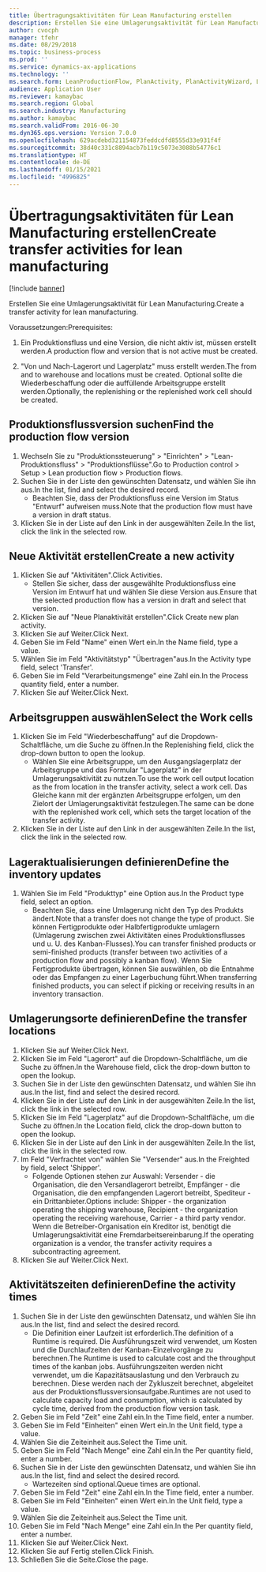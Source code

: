 ```yaml
---
title: Übertragungsaktivitäten für Lean Manufacturing erstellen
description: Erstellen Sie eine Umlagerungsaktivität für Lean Manufacturing.
author: cvocph
manager: tfehr
ms.date: 08/29/2018
ms.topic: business-process
ms.prod: ''
ms.service: dynamics-ax-applications
ms.technology: ''
ms.search.form: LeanProductionFlow, PlanActivity, PlanActivityWizard, LeanWorkCellLookup, InventLocationIdLookup
audience: Application User
ms.reviewer: kamaybac
ms.search.region: Global
ms.search.industry: Manufacturing
ms.author: kamaybac
ms.search.validFrom: 2016-06-30
ms.dyn365.ops.version: Version 7.0.0
ms.openlocfilehash: 629acdebd321154873feddcdfd8555d33e931f4f
ms.sourcegitcommit: 38d40c331c8894acb7b119c5073e3088b54776c1
ms.translationtype: HT
ms.contentlocale: de-DE
ms.lasthandoff: 01/15/2021
ms.locfileid: "4996825"
---
```

# <a name="create-transfer-activities-for-lean-manufacturing"></a><span data-ttu-id="93527-103">Übertragungsaktivitäten für Lean Manufacturing erstellen</span><span class="sxs-lookup"><span data-stu-id="93527-103">Create transfer activities for lean manufacturing</span></span>

[!include [banner](../../includes/banner.md)]

<span data-ttu-id="93527-104">Erstellen Sie eine Umlagerungsaktivität für Lean Manufacturing.</span><span class="sxs-lookup"><span data-stu-id="93527-104">Create a transfer activity for lean manufacturing.</span></span> 

<span data-ttu-id="93527-105">Voraussetzungen:</span><span class="sxs-lookup"><span data-stu-id="93527-105">Prerequisites:</span></span> 

1. <span data-ttu-id="93527-106">Ein Produktionsfluss und eine Version, die nicht aktiv ist, müssen erstellt werden.</span><span class="sxs-lookup"><span data-stu-id="93527-106">A production flow and version that is not active must be created.</span></span>

2. <span data-ttu-id="93527-107">"Von und Nach-Lagerort und Lagerplatz" muss erstellt werden.</span><span class="sxs-lookup"><span data-stu-id="93527-107">The from and to warehouse and locations must be created.</span></span> <span data-ttu-id="93527-108">Optional sollte die Wiederbeschaffung oder die auffüllende Arbeitsgruppe erstellt werden.</span><span class="sxs-lookup"><span data-stu-id="93527-108">Optionally, the replenishing or the replenished work cell should be created.</span></span>


## <a name="find-the-production-flow-version"></a><span data-ttu-id="93527-109">Produktionsflussversion suchen</span><span class="sxs-lookup"><span data-stu-id="93527-109">Find the production flow version</span></span>
1. <span data-ttu-id="93527-110">Wechseln Sie zu "Produktionssteuerung" > "Einrichten" > "Lean-Produktionsfluss" > "Produktionsflüsse".</span><span class="sxs-lookup"><span data-stu-id="93527-110">Go to Production control > Setup > Lean production flow > Production flows.</span></span>
2. <span data-ttu-id="93527-111">Suchen Sie in der Liste den gewünschten Datensatz, und wählen Sie ihn aus.</span><span class="sxs-lookup"><span data-stu-id="93527-111">In the list, find and select the desired record.</span></span>
    * <span data-ttu-id="93527-112">Beachten Sie, dass der Produktionsfluss eine Version im Status "Entwurf" aufweisen muss.</span><span class="sxs-lookup"><span data-stu-id="93527-112">Note that the production flow must have a version in draft status.</span></span>  
3. <span data-ttu-id="93527-113">Klicken Sie in der Liste auf den Link in der ausgewählten Zeile.</span><span class="sxs-lookup"><span data-stu-id="93527-113">In the list, click the link in the selected row.</span></span>

## <a name="create-a-new-activity"></a><span data-ttu-id="93527-114">Neue Aktivität erstellen</span><span class="sxs-lookup"><span data-stu-id="93527-114">Create a new activity</span></span>
1. <span data-ttu-id="93527-115">Klicken Sie auf "Aktivitäten".</span><span class="sxs-lookup"><span data-stu-id="93527-115">Click Activities.</span></span>
    * <span data-ttu-id="93527-116">Stellen Sie sicher, dass der ausgewählte Produktionsfluss eine Version im Entwurf hat und wählen Sie diese Version aus.</span><span class="sxs-lookup"><span data-stu-id="93527-116">Ensure that the selected production flow has a version in draft and select that version.</span></span>  
2. <span data-ttu-id="93527-117">Klicken Sie auf "Neue Planaktivität erstellen".</span><span class="sxs-lookup"><span data-stu-id="93527-117">Click Create new plan activity.</span></span>
3. <span data-ttu-id="93527-118">Klicken Sie auf Weiter.</span><span class="sxs-lookup"><span data-stu-id="93527-118">Click Next.</span></span>
4. <span data-ttu-id="93527-119">Geben Sie im Feld "Name" einen Wert ein.</span><span class="sxs-lookup"><span data-stu-id="93527-119">In the Name field, type a value.</span></span>
5. <span data-ttu-id="93527-120">Wählen Sie im Feld "Aktivitätstyp" "Übertragen"aus.</span><span class="sxs-lookup"><span data-stu-id="93527-120">In the Activity type field, select 'Transfer'.</span></span>
6. <span data-ttu-id="93527-121">Geben Sie im Feld "Verarbeitungsmenge" eine Zahl ein.</span><span class="sxs-lookup"><span data-stu-id="93527-121">In the Process quantity field, enter a number.</span></span>
7. <span data-ttu-id="93527-122">Klicken Sie auf Weiter.</span><span class="sxs-lookup"><span data-stu-id="93527-122">Click Next.</span></span>

## <a name="select-the-work-cells"></a><span data-ttu-id="93527-123">Arbeitsgruppen auswählen</span><span class="sxs-lookup"><span data-stu-id="93527-123">Select the Work cells</span></span>
1. <span data-ttu-id="93527-124">Klicken Sie im Feld "Wiederbeschaffung" auf die Dropdown-Schaltfläche, um die Suche zu öffnen.</span><span class="sxs-lookup"><span data-stu-id="93527-124">In the Replenishing field, click the drop-down button to open the lookup.</span></span>
    * <span data-ttu-id="93527-125">Wählen Sie eine Arbeitsgruppe, um den Ausgangslagerplatz der Arbeitsgruppe und das Formular "Lagerplatz" in der Umlagerungsaktivität zu nutzen.</span><span class="sxs-lookup"><span data-stu-id="93527-125">To use the work cell output location as the from location in the transfer activity, select a work cell.</span></span> <span data-ttu-id="93527-126">Das Gleiche kann mit der ergänzten Arbeitsgruppe erfolgen, um den Zielort der Umlagerungsaktivität festzulegen.</span><span class="sxs-lookup"><span data-stu-id="93527-126">The same can be done with the replenished work cell, which sets the target location of the transfer activity.</span></span>  
2. <span data-ttu-id="93527-127">Klicken Sie in der Liste auf den Link in der ausgewählten Zeile.</span><span class="sxs-lookup"><span data-stu-id="93527-127">In the list, click the link in the selected row.</span></span>

## <a name="define-the-inventory-updates"></a><span data-ttu-id="93527-128">Lageraktualisierungen definieren</span><span class="sxs-lookup"><span data-stu-id="93527-128">Define the inventory updates</span></span>
1. <span data-ttu-id="93527-129">Wählen Sie im Feld "Produkttyp" eine Option aus.</span><span class="sxs-lookup"><span data-stu-id="93527-129">In the Product type field, select an option.</span></span>
    * <span data-ttu-id="93527-130">Beachten Sie, dass eine Umlagerung nicht den Typ des Produkts ändert.</span><span class="sxs-lookup"><span data-stu-id="93527-130">Note that a transfer does not change the type of product.</span></span> <span data-ttu-id="93527-131">Sie können Fertigprodukte oder Halbfertigprodukte umlagern (Umlagerung zwischen zwei Aktivitäten eines Produktionsflusses und u. U. des Kanban-Flusses).</span><span class="sxs-lookup"><span data-stu-id="93527-131">You can transfer finished products or semi-finished products (transfer between two activities of a production flow and possibly a kanban flow).</span></span>     <span data-ttu-id="93527-132">Wenn Sie Fertigprodukte übertragen, können Sie auswählen, ob die Entnahme oder das Empfangen zu einer Lagerbuchung führt.</span><span class="sxs-lookup"><span data-stu-id="93527-132">When transferring finished products, you can select if picking or receiving results in an inventory transaction.</span></span>  

## <a name="define-the-transfer-locations"></a><span data-ttu-id="93527-133">Umlagerungsorte definieren</span><span class="sxs-lookup"><span data-stu-id="93527-133">Define the transfer locations</span></span>
1. <span data-ttu-id="93527-134">Klicken Sie auf Weiter.</span><span class="sxs-lookup"><span data-stu-id="93527-134">Click Next.</span></span>
2. <span data-ttu-id="93527-135">Klicken Sie im Feld "Lagerort" auf die Dropdown-Schaltfläche, um die Suche zu öffnen.</span><span class="sxs-lookup"><span data-stu-id="93527-135">In the Warehouse field, click the drop-down button to open the lookup.</span></span>
3. <span data-ttu-id="93527-136">Suchen Sie in der Liste den gewünschten Datensatz, und wählen Sie ihn aus.</span><span class="sxs-lookup"><span data-stu-id="93527-136">In the list, find and select the desired record.</span></span>
4. <span data-ttu-id="93527-137">Klicken Sie in der Liste auf den Link in der ausgewählten Zeile.</span><span class="sxs-lookup"><span data-stu-id="93527-137">In the list, click the link in the selected row.</span></span>
5. <span data-ttu-id="93527-138">Klicken Sie im Feld "Lagerplatz" auf die Dropdown-Schaltfläche, um die Suche zu öffnen.</span><span class="sxs-lookup"><span data-stu-id="93527-138">In the Location field, click the drop-down button to open the lookup.</span></span>
6. <span data-ttu-id="93527-139">Klicken Sie in der Liste auf den Link in der ausgewählten Zeile.</span><span class="sxs-lookup"><span data-stu-id="93527-139">In the list, click the link in the selected row.</span></span>
7. <span data-ttu-id="93527-140">Im Feld "Verfrachtet von" wählen Sie "Versender" aus.</span><span class="sxs-lookup"><span data-stu-id="93527-140">In the Freighted by field, select 'Shipper'.</span></span>
    * <span data-ttu-id="93527-141">Folgende Optionen stehen zur Auswahl: Versender - die Organisation, die den Versandlagerort betreibt, Empfänger - die Organisation, die den empfangenden Lagerort betreibt, Spediteur - ein Drittanbieter.</span><span class="sxs-lookup"><span data-stu-id="93527-141">Options include: Shipper - the organization operating the shipping warehouse, Recipient -  the organization operating the receiving warehouse, Carrier - a third party vendor.</span></span> <span data-ttu-id="93527-142">Wenn die Betreiber-Organisation ein Kreditor ist, benötigt die Umlagerungsaktivität eine Fremdarbeitsereinbarung.</span><span class="sxs-lookup"><span data-stu-id="93527-142">If the operating organization is a vendor, the transfer activity requires a subcontracting agreement.</span></span>  
8. <span data-ttu-id="93527-143">Klicken Sie auf Weiter.</span><span class="sxs-lookup"><span data-stu-id="93527-143">Click Next.</span></span>

## <a name="define-the-activity-times"></a><span data-ttu-id="93527-144">Aktivitätszeiten definieren</span><span class="sxs-lookup"><span data-stu-id="93527-144">Define the activity times</span></span>
1. <span data-ttu-id="93527-145">Suchen Sie in der Liste den gewünschten Datensatz, und wählen Sie ihn aus.</span><span class="sxs-lookup"><span data-stu-id="93527-145">In the list, find and select the desired record.</span></span>
    * <span data-ttu-id="93527-146">Die Definition einer Laufzeit ist erforderlich.</span><span class="sxs-lookup"><span data-stu-id="93527-146">The definition of a Runtime is required.</span></span> <span data-ttu-id="93527-147">Die Ausführungszeit wird verwendet, um Kosten und die Durchlaufzeiten der Kanban-Einzelvorgänge zu berechnen.</span><span class="sxs-lookup"><span data-stu-id="93527-147">The Runtime is used to calculate cost and the throughput times of the kanban jobs.</span></span> <span data-ttu-id="93527-148">Ausführungszeiten werden nicht verwendet, um die Kapazitätsauslastung und den Verbrauch zu berechnen. Diese werden nach der Zykluszeit berechnet, abgeleitet aus der Produktionsflussversionsaufgabe.</span><span class="sxs-lookup"><span data-stu-id="93527-148">Runtimes are not used to calculate capacity load and consumption, which is calculated by cycle time, derived from the production flow version task.</span></span>  
2. <span data-ttu-id="93527-149">Geben Sie im Feld "Zeit" eine Zahl ein.</span><span class="sxs-lookup"><span data-stu-id="93527-149">In the Time field, enter a number.</span></span>
3. <span data-ttu-id="93527-150">Geben Sie im Feld "Einheiten" einen Wert ein.</span><span class="sxs-lookup"><span data-stu-id="93527-150">In the Unit field, type a value.</span></span>
4. <span data-ttu-id="93527-151">Wählen Sie die Zeiteinheit aus.</span><span class="sxs-lookup"><span data-stu-id="93527-151">Select the Time unit.</span></span>
5. <span data-ttu-id="93527-152">Geben Sie im Feld "Nach Menge" eine Zahl ein.</span><span class="sxs-lookup"><span data-stu-id="93527-152">In the Per quantity field, enter a number.</span></span>
6. <span data-ttu-id="93527-153">Suchen Sie in der Liste den gewünschten Datensatz, und wählen Sie ihn aus.</span><span class="sxs-lookup"><span data-stu-id="93527-153">In the list, find and select the desired record.</span></span>
    * <span data-ttu-id="93527-154">Wartezeiten sind optional.</span><span class="sxs-lookup"><span data-stu-id="93527-154">Queue times are optional.</span></span>  
7. <span data-ttu-id="93527-155">Geben Sie im Feld "Zeit" eine Zahl ein.</span><span class="sxs-lookup"><span data-stu-id="93527-155">In the Time field, enter a number.</span></span>
8. <span data-ttu-id="93527-156">Geben Sie im Feld "Einheiten" einen Wert ein.</span><span class="sxs-lookup"><span data-stu-id="93527-156">In the Unit field, type a value.</span></span>
9. <span data-ttu-id="93527-157">Wählen Sie die Zeiteinheit aus.</span><span class="sxs-lookup"><span data-stu-id="93527-157">Select the Time unit.</span></span>
10. <span data-ttu-id="93527-158">Geben Sie im Feld "Nach Menge" eine Zahl ein.</span><span class="sxs-lookup"><span data-stu-id="93527-158">In the Per quantity field, enter a number.</span></span>
11. <span data-ttu-id="93527-159">Klicken Sie auf Weiter.</span><span class="sxs-lookup"><span data-stu-id="93527-159">Click Next.</span></span>
12. <span data-ttu-id="93527-160">Klicken Sie auf Fertig stellen.</span><span class="sxs-lookup"><span data-stu-id="93527-160">Click Finish.</span></span>
13. <span data-ttu-id="93527-161">Schließen Sie die Seite.</span><span class="sxs-lookup"><span data-stu-id="93527-161">Close the page.</span></span>

